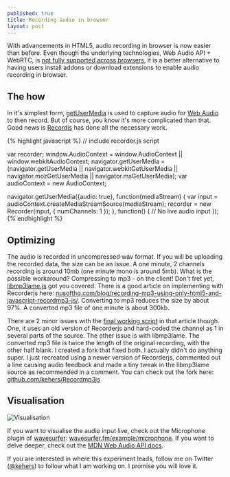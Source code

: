 ```yaml
---
published: true
title: Recording audio in browser
layout: post
---
```

With advancements in HTML5, audio recording in browser is now easier than before. Even though the underlying technologies, Web Audio API + WebRTC, is [not fully supported across browsers](http://caniuse.com/#search=webrtc), it is a better alternative to having users install addons or download extensions to enable audio recording in browser.

## The how

In it's simplest form, [getUserMedia](https://developer.mozilla.org/en-US/docs/Web/API/Navigator/getUserMedia) is used to capture audio for [Web Audio](https://developer.mozilla.org/en-US/docs/Web/API/Web_Audio_API) to then record. But of course, you know it's more complicated than that. Good news is [Recordjs](https://github.com/mattdiamond/Recorderjs) has done all the necessary work.

{% highlight javascript %}
// include recorder.js script

var recorder;
window.AudioContext = window.AudioContext 
                  || window.webkitAudioContext;
navigator.getUserMedia = (navigator.getUserMedia ||
               navigator.webkitGetUserMedia ||
               navigator.mozGetUserMedia ||
               navigator.msGetUserMedia);
var audioContext = new AudioContext;

navigator.getUserMedia({audio: true}, function(mediaStream) {
  var input = audioContext.createMediaStreamSource(mediaStream);
  recorder = new Recorder(input, {
    numChannels: 1
  });
}, function() {
  // No live audio input
});
{% endhighlight %}

## Optimizing

The audio is recorded in uncompressed wav format. If you will be uploading the recorded data, the size can be an issue. A one minute, 2 channels recording is around 10mb (one minute mono is around 5mb). What is the possible workaround? Compressing to mp3 - on the client! Don't fret yet, [libmp3lame.js](https://github.com/akrennmair/libmp3lame-js) got you covered. There is a good article on implementing with Recorderjs here: [nusofthq.com/blog/recording-mp3-using-only-html5-and-javascript-recordmp3-js/](https://nusofthq.com/blog/recording-mp3-using-only-html5-and-javascript-recordmp3-js/). Converting to mp3 reduces the size by about 97%. A converted mp3 file of one minute is about 300kb.

There are 2 minor issues with the [final working script](https://github.com/nusofthq/Recordmp3js) in that article though. One, it uses an old version of Recorderjs and hard-coded the channel as 1 in several parts of the source. The other issue is with libmp3lame. The converted mp3 file is twice the length of the original recording, with the other half blank. I created a fork that fixed both. I actually didn't do anything super. I just recreated using a newer version of Recorderjs, commented out a line causing audio feedback and made a tiny tweak in the libmp3lame source as recommended in a comment. You can check out the fork here: [github.com/kehers/Recordmp3js](https://github.com/kehers/Recordmp3js)

## Visualisation

![Visualisation](http://i.imgur.com/BA0uza4.png?1)

If you want to visualise the audio input live, check out the Microphone plugin of [wavesurfer](http://wavesurfer.fm): [wavesurfer.fm/example/microphone](http://www.wavesurfer.fm/example/microphone/). If you want to delve deeper, check out the [MDN Web Audio API docs](https://developer.mozilla.org/en-US/docs/Web/API/Web_Audio_API).

If you are interested in where this experiment leads, follow me on Twitter ([@kehers](https://twitter.com/kehers)) to follow what I am working on. I promise you will love it.